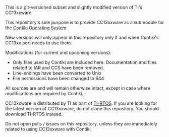 This is a git-versioned subset and slightly modified version of TI's CC13xxware.

This repository's sole purpose is to provide CC13xxware as a submodule for the [Contiki Operating System](https://github.com/contiki-os/contiki/).

New versions will only appear in this repository only if and when Contiki's CC13xx port needs to use them.

Modifications (for current and upcoming versions):

* Only files used by Contiki are included here. Documentation and files related to IAR and CCS have been removed.
* Line-endings have been converted to Unix
* File permissions have been changed to 644

All sources are and will remain otherwise intact, except in case where modifications are required by Contiki.

CC13xxware is distributed by TI as part of [TI-RTOS](http://www.ti.com/tool/ti-rtos). If you are looking for the latest version of CC13xxware, do not clone this repository. You should download TI-RTOS instead.

Do not open pulls / issues on this repository, unless they are immediately related to using CC13xxware with Contiki.

